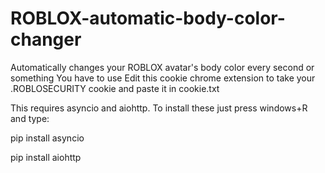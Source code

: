 # ROBLOX-automatic-body-color-changer
Automatically changes your ROBLOX avatar's body color every second or something
You have to use Edit this cookie chrome extension to take your .ROBLOSECURITY cookie and paste it in cookie.txt



This requires asyncio and aiohttp. To install these just press windows+R and type:


pip install asyncio

pip install aiohttp
